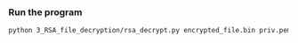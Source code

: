 ### Run the program

```bash
python 3_RSA_file_decryption/rsa_decrypt.py encrypted_file.bin priv.pem decrypted_file.txt
```